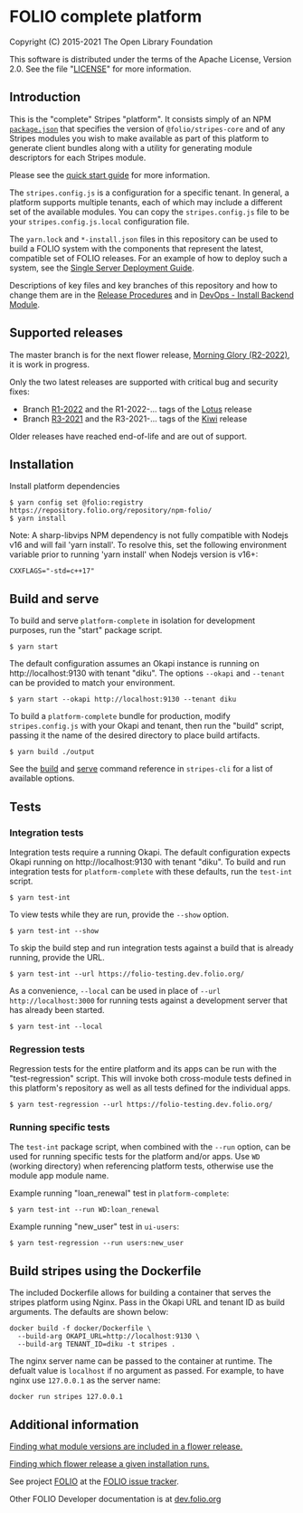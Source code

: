 # FOLIO complete platform

Copyright (C) 2015-2021 The Open Library Foundation

This software is distributed under the terms of the Apache License,
Version 2.0. See the file "[LICENSE](LICENSE)" for more information.

## Introduction

This is the "complete" Stripes "platform". It consists simply of an
NPM [`package.json`](https://docs.npmjs.com/files/package.json) that
specifies the version of `@folio/stripes-core` and of any Stripes
modules you wish to make available as part of this platform
to generate client bundles along with a utility for generating
module descriptors for each Stripes module.

Please see the
[quick start guide](https://github.com/folio-org/stripes/blob/master/doc/quick-start.md)
for more information.

The `stripes.config.js` is a configuration for a specific tenant. In
general, a platform supports multiple tenants, each of which may
include a different set of the available modules.  You can copy the
`stripes.config.js` file to be your `stripes.config.js.local`
configuration file.

The `yarn.lock` and `*-install.json` files in this repository can be
used to build a FOLIO system with the components that represent the
latest, compatible set of FOLIO releases. For an example of how to deploy such a
system, see the
[Single Server Deployment Guide](https://juniper.docs.folio.org/docs/getting-started/installation/singleserverwithcontainers/).

Descriptions of key files and key branches of this repository and
how to change them are in the
[Release Procedures](https://dev.folio.org/guidelines/release-procedures/#add-to-platforms)
and in
[DevOps - Install Backend Module](https://dev.folio.org/guides/devops-install-backend-module/#platform-explanation).

## Supported releases

The master branch is for the next flower release,
[Morning Glory (R2-2022)](https://wiki.folio.org/pages/viewpage.action?pageId=79468624),
it is work in progress.

Only the two latest releases are supported with critical bug and security fixes:
* Branch [R1-2022](https://github.com/folio-org/platform-complete/tree/R1-2022) and the
  R1-2022-… tags of the [Lotus](https://wiki.folio.org/display/REL/Lotus+%28R1+2022%29+Release+Notes)
  release
* Branch [R3-2021](https://github.com/folio-org/platform-complete/tree/R3-2021) and the
  R3-2021-… tags of the [Kiwi](https://wiki.folio.org/display/REL/Kiwi+%28R3+2021%29+Release+Notes)
  release

Older releases have reached end-of-life and are out of support.

## Installation

Install platform dependencies
```
$ yarn config set @folio:registry https://repository.folio.org/repository/npm-folio/
$ yarn install
```

Note: A sharp-libvips NPM dependency is not fully compatible with Nodejs v16 and will
fail 'yarn install'.  To resolve this, set the following environment variable prior to
running 'yarn install' when Nodejs version is v16+:

```
CXXFLAGS="-std=c++17" 

```

## Build and serve

To build and serve `platform-complete` in isolation for development purposes, run the "start" package script.
```
$ yarn start
```

The default configuration assumes an Okapi instance is running on http://localhost:9130 with tenant "diku".  The options `--okapi` and `--tenant` can be provided to match your environment.
```
$ yarn start --okapi http://localhost:9130 --tenant diku
```

To build a `platform-complete` bundle for production, modify `stripes.config.js` with your Okapi and tenant, then run the "build" script, passing it the name of the desired directory to place build artifacts.
```
$ yarn build ./output
```

See the [build](https://github.com/folio-org/stripes-cli/blob/master/doc/commands.md#build-command) and [serve](https://github.com/folio-org/stripes-cli/blob/master/doc/commands.md#serve-command) command reference in `stripes-cli` for a list of available options.

## Tests

### Integration tests

Integration tests require a running Okapi.  The default configuration expects Okapi running on http://localhost:9130 with tenant "diku".  To build and run integration tests for `platform-complete` with these defaults, run the `test-int` script.
```
$ yarn test-int
```

To view tests while they are run, provide the `--show` option.
```
$ yarn test-int --show
```

To skip the build step and run integration tests against a build that is already running, provide the URL.
```
$ yarn test-int --url https://folio-testing.dev.folio.org/
```

As a convenience, `--local` can be used in place of `--url http://localhost:3000` for running tests against a development server that has already been started.
```
$ yarn test-int --local
```

### Regression tests

Regression tests for the entire platform and its apps can be run with the "test-regression" script.  This will invoke both cross-module tests defined in this platform's repository as well as all tests defined for the individual apps.

```
$ yarn test-regression --url https://folio-testing.dev.folio.org/
```

### Running specific tests

The `test-int` package script, when combined with the `--run` option, can be used for running specific tests for the platform and/or apps.  Use `WD` (working directory) when referencing platform tests, otherwise use the module app module name.

Example running "loan_renewal" test in `platform-complete`:
```
$ yarn test-int --run WD:loan_renewal
```

Example running "new_user" test in `ui-users`:
```
$ yarn test-regression --run users:new_user
```

## Build stripes using the Dockerfile
The included Dockerfile allows for building a container that serves the stripes platform using Nginx. Pass in the Okapi URL and tenant ID as build arguments. The defaults are shown below:

```
docker build -f docker/Dockerfile \
  --build-arg OKAPI_URL=http://localhost:9130 \
  --build-arg TENANT_ID=diku -t stripes .
```
The nginx server name can be passed to the container at runtime. The defualt value is `localhost` if no argument as passed. For example, to have nginx use `127.0.0.1` as the server name:
```
docker run stripes 127.0.0.1
```

## Additional information

[Finding what module versions are included in a flower release.](doc/finding-module-versions.md)

[Finding which flower release a given installation runs.](https://lotus.docs.folio.org/docs/settings/system_software_versions/system_software_versions/)

See project [FOLIO](https://issues.folio.org/browse/FOLIO)
at the [FOLIO issue tracker](https://dev.folio.org/guidelines/issue-tracker/).

Other FOLIO Developer documentation is at [dev.folio.org](https://dev.folio.org/)

